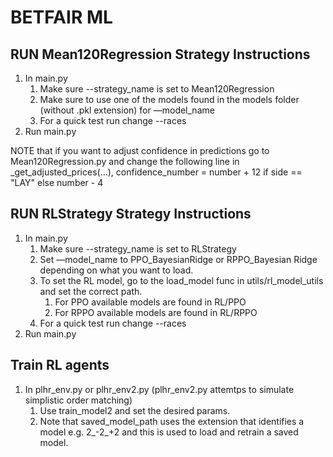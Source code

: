 #  BETFAIR ML

## RUN Mean120Regression Strategy Instructions

1. In main.py
    1. Make sure --strategy_name is set to Mean120Regression
    2. Make sure to use one of the models found in the models folder (without .pkl extension) for —model_name
    3. For a quick test run change --races
2. Run main.py

NOTE that if you want to adjust confidence in predictions go to Mean120Regression.py and change the following line in _get_adjusted_prices(…),  confidence_number = number + 12 if side == "LAY" else number - 4

## RUN RLStrategy Strategy Instructions

1. In main.py
    1. Make sure --strategy_name is set to RLStrategy
    2. Set —model_name to PPO_BayesianRidge or RPPO_Bayesian Ridge depending on what you want to load.
    3. To set the RL model, go to the load_model func in utils/rl_model_utils and set the correct path.
        1. For PPO available models are found in RL/PPO
        2. For RPPO available models are found in RL/RPPO
    4. For a quick test run change --races
2. Run main.py

## Train RL agents

1. In plhr_env.py or plhr_env2.py (plhr_env2.py attemtps to simulate simplistic order matching)
    1. Use train_model2 and set the desired params.
    2. Note that saved_model_path uses the extension that identifies a model e.g. 2_-2_+2 and this is used to load and retrain a saved model.